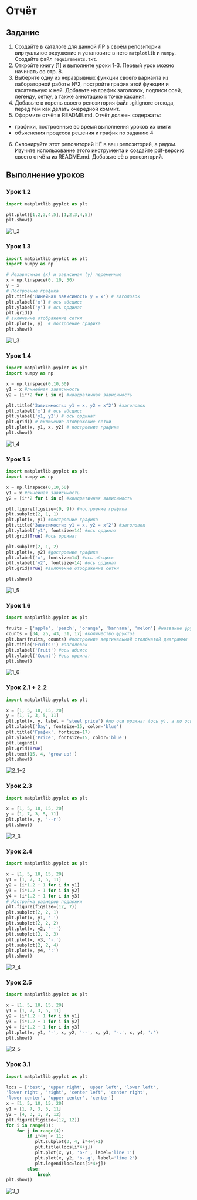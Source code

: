 # Отчёт
## Задание
1) Создайте в каталоге для данной ЛР в своём репозитории виртуальное окружение и установите в него ```matplotlib``` и ```numpy```. Создайте файл ```requirements.txt```.
2) Откройте книгу [1] и выполните уроки 1-3. Первый урок можно начинать со стр. 8.
3) Выберите одну из неразрывных функции своего варианта из лабораторной работы №2, постройте график этой функции и касательную к ней. Добавьте на график заголовок, подписи осей, легенду, сетку, а также аннотацию к точке касания.
4) Добавьте в корень своего репозитория файл .gitignore отсюда, перед тем как делать очередной коммит.
5) Оформите отчёт в README.md. Отчёт должен содержать:
- графики, построенные во время выполнения уроков из книги
- объяснения процесса решения и график по заданию 4
6) Склонируйте этот репозиторий НЕ в ваш репозиторий, а рядом. Изучите использование этого инструмента и создайте pdf-версию своего отчёта из README.md. Добавьте её в репозиторий.


## Выполнение уроков
### Урок 1.2
``` python
import matplotlib.pyplot as plt

plt.plot([1,2,3,4,5],[1,2,3,4,5])
plt.show()
```
![1_2](pics5/1_2.png)
### Урок 1.3
``` python
import matplotlib.pyplot as plt
import numpy as np

# Независимая (x) и зависимая (y) переменные
x = np.linspace(0, 10, 50)
y = x
# Построение графика
plt.title('Линейная зависимость y = x') # заголовок
plt.xlabel('x') # ось абсцисс
plt.ylabel('y') # ось ординат
plt.grid()
# включение отображение сетки
plt.plot(x, y)  # построение графика
plt.show()
```
![1_3](pics5/1_3.png)
### Урок 1.4
``` python
import matplotlib.pyplot as plt
import numpy as np

x = np.linspace(0,10,50)
y1 = x #линейная зависимость
y2 = [i**2 for i in x] #квадратичная зависимость

plt.title('Зависимость: y1 = x, y2 = x^2') #заголовок
plt.xlabel('x') # ось абсцисс
plt.ylabel('y1, y2') # ось ординат
plt.grid() # включение отображение сетки
plt.plot(x, y1, x, y2) # построение графика
plt.show()
```
![1_4](pics5/1_4.png)

### Урок 1.5
``` python
import matplotlib.pyplot as plt
import numpy as np

x = np.linspace(0,10,50)
y1 = x #линейная зависимость
y2 = [i**2 for i in x] #квадратичная зависимость

plt.figure(figsize=(9, 9)) #построение графика
plt.subplot(2, 1, 1)
plt.plot(x, y1) #построение графика
plt.title('Зависимости: y1 = x, y2 = x^2') #заголовок
plt.ylabel('y1', fontsize=14) #ось ординат
plt.grid(True) #ось ординат

plt.subplot(2, 1, 2)
plt.plot(x, y2) #gостроение графика
plt.xlabel('x', fontsize=14) #ось абсцисс
plt.ylabel('y2', fontsize=14) #ось ординат
plt.grid(True) #включение отображение сетки

plt.show()
```
![1_5](pics5/1_5.png)

### Урок 1.6
``` python
import matplotlib.pyplot as plt

fruits = ['apple', 'peach', 'orange', 'bannana', 'melon'] #название фруктов
counts = [34, 25, 43, 31, 17] #количество фруктов
plt.bar(fruits, counts) #построение вертикальной столбчатой диаграммы
plt.title('Fruits!') #заголовок
plt.xlabel('Fruit') #ось абцисс
plt.ylabel('Count') #ось ординат
plt.show()
```
![1_6](pics5/1_6.png)
### Урок 2.1 + 2.2
``` python
import matplotlib.pyplot as plt

x = [1, 5, 10, 15, 20]
y = [1, 7, 3, 5, 11]
plt.plot(x, y, label = 'steel price') #по оси ординат (ось y), а по оси абсцисс (ось x) будут отложены индексы элементов массива
plt.xlabel('Day', fontsize=15, color='blue')
plt.title('График', fontsize=17)
plt.ylabel('Price', fontsize=15, color='blue')
plt.legend()
plt.grid(True)
plt.text(15, 4, 'grow up!')
plt.show()
```
![2_1+2](pics5/2_2.png)
### Урок 2.3
``` python
import matplotlib.pyplot as plt

x = [1, 5, 10, 15, 20]
y = [1, 7, 3, 5, 11]
plt.plot(x, y, '--r')
plt.show()
```
![2_3](pics5/2_3.png)
### Урок 2.4
``` python
import matplotlib.pyplot as plt

x = [1, 5, 10, 15, 20]
y1 = [1, 7, 3, 5, 11]
y2 = [i*1.2 + 1 for i in y1]
y3 = [i*1.2 + 1 for i in y2]
y4 = [i*1.2 + 1 for i in y3]
# Настройка размеров подложки
plt.figure(figsize=(12, 7))
plt.subplot(2, 2, 1)
plt.plot(x, y1, '-')
plt.subplot(2, 2, 2)
plt.plot(x, y2, '--')
plt.subplot(2, 2, 3)
plt.plot(x, y3, '-.')
plt.subplot(2, 2, 4)
plt.plot(x, y4, ':')
plt.show()
```
![2_4](pics5/2_4.png)
### Урок 2.5
``` python
import matplotlib.pyplot as plt

x = [1, 5, 10, 15, 20]
y1 = [1, 7, 3, 5, 11]
y2 = [i*1.2 + 1 for i in y1]
y3 = [i*1.2 + 1 for i in y2]
y4 = [i*1.2 + 1 for i in y3]
plt.plot(x, y1, '-', x, y2, '--', x, y3, '-.', x, y4, ':')
plt.show()
```
![2_5](pics5/2_5.png)
### Урок 3.1
``` python
import matplotlib.pyplot as plt

locs = ['best', 'upper right', 'upper left', 'lower left',
'lower right', 'right', 'center left', 'center right',
'lower center', 'upper center', 'center']
x = [1, 5, 10, 15, 20]
y1 = [1, 7, 3, 5, 11]
y2 = [4, 3, 1, 8, 12]
plt.figure(figsize=(12, 12))
for i in range(3):
    for j in range(4):
        if i*4+j < 11:
           plt.subplot(3, 4, i*4+j+1)
           plt.title(locs[i*4+j])
           plt.plot(x, y1, 'o-r', label='line 1')
           plt.plot(x, y2, 'o-.g', label='line 2')
           plt.legend(loc=locs[i*4+j])
        else:
            break
plt.show()
```
![3_1](pics5/3_1.png)
